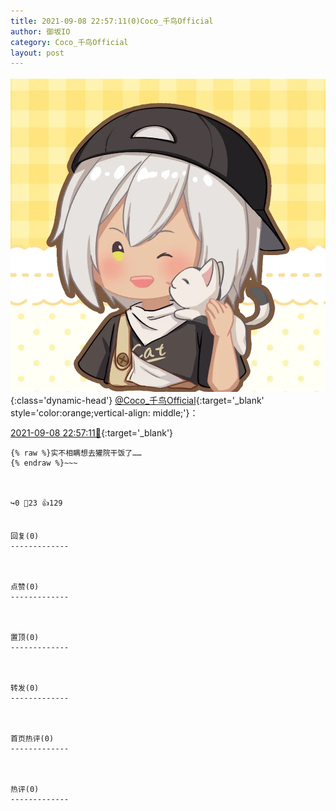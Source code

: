```yaml
---
title: 2021-09-08 22:57:11(0)Coco_千鸟Official
author: 御坂IO
category: Coco_千鸟Official
layout: post
---
```


![img](/images/85e485bc0dbd0cde4d15f24d7cffe9704618ad10.jpg){:class='dynamic-head'}
[@Coco_千鸟Official](https://space.bilibili.com/1891728206/dynamic){:target='_blank' style='color:orange;vertical-align: middle;'}：

[2021-09-08 22:57:11🔗](https://t.bilibili.com/568115214241128688){:target='_blank'}

~~~
{% raw %}实不相瞒想去獾院干饭了……
{% endraw %}~~~



↪️0 💬23 👍129


回复(0)
-------------



点赞(0)
-------------



置顶(0)
-------------



转发(0)
-------------



首页热评(0)
-------------



热评(0)
-------------



